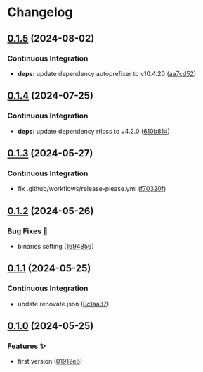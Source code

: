 # Changelog

## [0.1.5](https://github.com/hbstack/node-packages/compare/node-packages-v0.1.4...node-packages-v0.1.5) (2024-08-02)


### Continuous Integration

* **deps:** update dependency autoprefixer to v10.4.20 ([aa7cd52](https://github.com/hbstack/node-packages/commit/aa7cd528cc933c23d56014bf1114c717c1a68f3e))

## [0.1.4](https://github.com/hbstack/node-packages/compare/node-packages-v0.1.3...node-packages-v0.1.4) (2024-07-25)


### Continuous Integration

* **deps:** update dependency rtlcss to v4.2.0 ([610b814](https://github.com/hbstack/node-packages/commit/610b8144fe01793d7313074b656fd073eeb1fb18))

## [0.1.3](https://github.com/hbstack/node-packages/compare/node-packages-v0.1.2...node-packages-v0.1.3) (2024-05-27)


### Continuous Integration

* fix .github/workflows/release-please.yml ([f70320f](https://github.com/hbstack/node-packages/commit/f70320f3a36bf2189c0eb12d4f2d2f1246d05cdc))

## [0.1.2](https://github.com/hbstack/node-packages/compare/node-packages-v0.1.1...node-packages-v0.1.2) (2024-05-26)


### Bug Fixes 🐞

* binaries setting ([1694856](https://github.com/hbstack/node-packages/commit/1694856fe0a22ea79fdffce50e1724d5f089079c))

## [0.1.1](https://github.com/hbstack/node-packages/compare/node-packages/v0.1.0...node-packages-v0.1.1) (2024-05-25)


### Continuous Integration

* update renovate.json ([0c1aa37](https://github.com/hbstack/node-packages/commit/0c1aa370d67fdaba65edbc80119b4a5478f35c3e))

## [0.1.0](https://github.com/hbstack/node-packages/compare/node-packages-v0.0.1...node-packages/v0.1.0) (2024-05-25)


### Features ✨

* first version ([01912e6](https://github.com/hbstack/node-packages/commit/01912e63ae915c91744a783988f29a07121e5af6))
